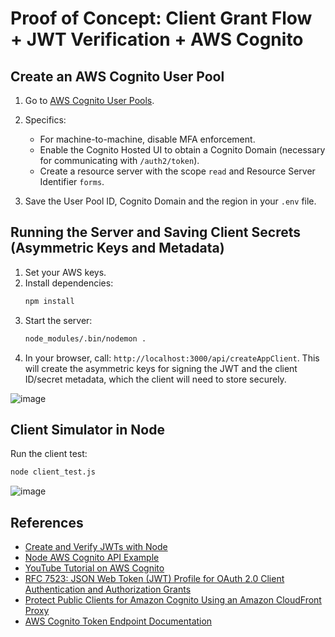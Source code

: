 # Proof of Concept: Client Grant Flow + JWT Verification + AWS Cognito

## Create an AWS Cognito User Pool

1. Go to [AWS Cognito User Pools](https://ca-central-1.console.aws.amazon.com/cognito/v2/idp/user-pools?region=ca-central-1).

2. Specifics:
   - For machine-to-machine, disable MFA enforcement.
   - Enable the Cognito Hosted UI to obtain a Cognito Domain (necessary for communicating with `/auth2/token`).
   - Create a resource server with the scope `read` and Resource Server Identifier `forms`.

3. Save the User Pool ID, Cognito Domain and the region in your `.env` file.

## Running the Server and Saving Client Secrets (Asymmetric Keys and Metadata)

1. Set your AWS keys.
2. Install dependencies:
   ```bash
   npm install
   ```
3. Start the server:
   ```bash
   node_modules/.bin/nodemon .
   ```
4. In your browser, call: `http://localhost:3000/api/createAppClient`. This will create the asymmetric keys for signing the JWT and the client ID/secret metadata, which the client will need to store securely.

![image](https://github.com/wmoussa-gc/poc-cognito-oauth2/assets/70960477/b0915d60-19a1-4a27-91c4-19ff80f40408)


## Client Simulator in Node

Run the client test:
```bash
node client_test.js
```

![image](https://github.com/wmoussa-gc/poc-cognito-oauth2/assets/70960477/f7d9149a-69e7-49e6-90b5-166baf3a3e78)


## References

- [Create and Verify JWTs with Node](https://developer.okta.com/blog/2018/11/13/create-and-verify-jwts-with-node)
- [Node AWS Cognito API Example](https://github.com/luizcalaca/node-aws-cognito-api)
- [YouTube Tutorial on AWS Cognito](https://www.youtube.com/watch?v=XJ9H72IcxbA)
- [RFC 7523: JSON Web Token (JWT) Profile for OAuth 2.0 Client Authentication and Authorization Grants](https://datatracker.ietf.org/doc/html/rfc7523)
- [Protect Public Clients for Amazon Cognito Using an Amazon CloudFront Proxy](https://aws.amazon.com/blogs/security/protect-public-clients-for-amazon-cognito-by-using-an-amazon-cloudfront-proxy/)
- [AWS Cognito Token Endpoint Documentation](https://docs.aws.amazon.com/cognito/latest/developerguide/token-endpoint.html)
